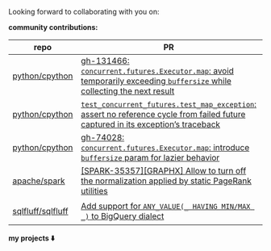 Looking forward to collaborating with you on:

**community contributions:**

|repo|PR|status|
|--|--|--|
|[python/cpython](https://github.com/python/cpython)|[gh-131466: `concurrent.futures.Executor.map`: avoid temporarily exceeding `buffersize` while collecting the next result](https://github.com/python/cpython/pull/131467)|⚙️ wip|
|[python/cpython](https://github.com/python/cpython)|[`test_concurrent_futures.test_map_exception`: assert no reference cycle from failed future captured in its exception’s traceback](https://github.com/python/cpython/pull/131701)|⚙️ wip|
|[python/cpython](https://github.com/python/cpython)|[gh-74028: `concurrent.futures.Executor.map`: introduce `buffersize` param for lazier behavior](https://github.com/python/cpython/pull/125663)|✔️ merged|
|[apache/spark](https://github.com/apache/spark)|[[SPARK-35357][GRAPHX] Allow to turn off the normalization applied by static PageRank utilities](https://github.com/apache/spark/pull/32485)|✔️ merged|
|[sqlfluff/sqlfluff](https://github.com/sqlfluff/sqlfluff)|[Add support for `ANY_VALUE(_ HAVING MIN/MAX _)` to BigQuery dialect](https://github.com/sqlfluff/sqlfluff/pull/5321)|✔️ merged|


**my projects ⬇️**
